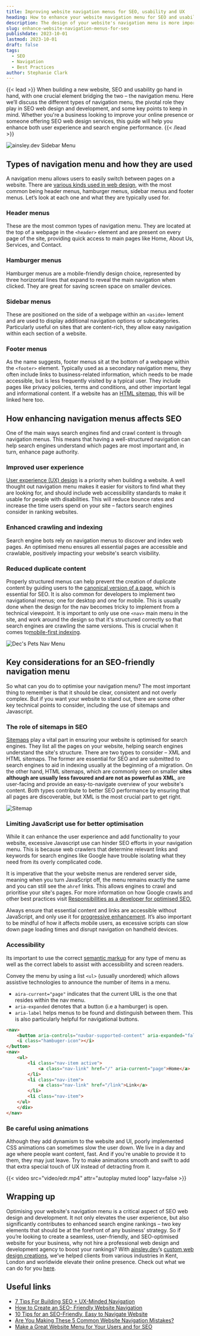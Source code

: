 ```yaml
---
title: Improving website navigation menus for SEO, usability and UX
heading: How to enhance your website navigation menu for SEO and usability
description: The design of your website's navigation menu is more important than you may think. Check out these key tips on how to improve it for SEO and usability.
slug: enhance-website-navigation-menus-for-seo
publishdate: 2023-10-01
lastmod: 2023-10-01
draft: false
tags:
  - SEO
  - Navigation
  - Best Practices
author: Stephanie Clark
---
```


{{< lead >}}
When building a new website, SEO and usability go hand in hand, with one crucial element bridging the two – the
navigation menu. Here we’ll discuss the different types of navigation menu, the pivotal role they play in SEO web design
and development, and some key points to keep in mind. Whether you're a business looking to improve your online presence
or someone offering SEO web design services, this guide will help you enhance both user experience and search engine
performance.
{{< /lead >}}

![ainsley.dev Sidebar Menu](images/aside.png)

## Types of navigation menu and how they are used

A navigation menu allows users to easily switch between pages on a website. There
are [various kinds used in web design](https://blog.hubspot.com/website/main-website-navigation-ht), with the most
common being header menus, hamburger menus, sidebar menus and footer menus. Let’s look at each one and what they are
typically used for.

### Header menus

These are the most common types of navigation menu. They are located at the top of a webpage in the `<header>` element
and are present on every page of the site, providing quick access to main pages like Home, About Us, Services, and
Contact.

### Hamburger menus

Hamburger menus are a mobile-friendly design choice, represented by three horizontal lines that expand to reveal the
main navigation when clicked. They are great for saving screen space on smaller devices.

### Sidebar menus

These are positioned on the side of a webpage within an `<aside>` lement and are used to display additional navigation
options or subcategories. Particularly useful on sites that are content-rich, they allow easy navigation within each
section of a website.

### Footer menus

As the name suggests, footer menus sit at the bottom of a webpage within the `<footer>` element. Typically used as a
secondary navigation menu, they often include links to business-related information, which needs to be made accessible,
but is less frequently visited by a typical user. They include pages like privacy policies, terms and conditions, and
other important legal and informational content. If a website has
an [HTML sitemap](https://www.semrush.com/blog/html-sitemap/), this will be linked here too.

## How enhancing navigation menus affects SEO

One of the main ways search engines find and crawl content is through navigation menus. This means that having a
well-structured navigation can help search engines understand which pages are most important and, in turn, enhance page
authority.

### Improved user experience

[User experience (UX) design](https://www.uxdesigninstitute.com/blog/ux-design-principles/) is a priority when building
a website. A well thought out navigation menu makes it easier for visitors to find what they are looking for, and should
include web accessibility standards to make it usable for people with disabilities. This will reduce bounce rates and
increase the time users spend on your site – factors search engines consider in ranking websites.

### Enhanced crawling and indexing

Search engine bots rely on navigation menus to discover and index web pages. An optimised menu ensures all essential
pages are accessible and crawlable, positively impacting your website's search visibility.

### Reduced duplicate content

Properly structured menus can help prevent the creation of duplicate content by guiding users to
the [canonical version of a page](https://ahrefs.com/blog/canonical-tags/), which is essential for SEO. It is also
common for developers to implement two navigational menus; one for desktop and one for mobile. This is usually done when
the design for the nav becomes tricky to implement from a technical viewpoint. It is important to only use one `<nav>`
main menu in the site, and work around the design so that it's structured correctly so that search engines are crawling
the same versions. This is crucial when it comes
to[mobile-first indexing](http://botify.com/blog/mobile-first-index-data).

![Dec's Pets Nav Menu](images/decspets-menu.png)

## Key considerations for an SEO-friendly navigation menu

So what can you do to optimise your navigation menu? The most important thing to remember is that it should be clear,
consistent and not overly complex. But if you want your website to stand out, there are some other key technical points
to consider, including the use of sitemaps and Javascript.

### The role of sitemaps in SEO

[Sitemaps](https://backlinko.com/hub/seo/sitemaps) play a vital part in ensuring your website is optimised for search
engines. They list all the pages on your website, helping search engines understand the site's structure. There are two
types to consider – XML and HTML sitemaps. The former are essential for SEO and are submitted to search engines to aid
in indexing usually at the beginning of a migration. On the other hand, HTML sitemaps, which are commonly seen on
smaller **sites although are usually less favoured and are not as powerful as XML**, are user-facing and provide an
easy-to-navigate overview of your website's content. Both types contribute to better SEO performance by ensuring that
all pages are discoverable, but XML is the most crucial part to get right.

![Sitemap](images/sitemap.png)

### Limiting JavaScript use for better optimisation

While it can enhance the user experience and add functionality to your website, excessive Javascript use can hinder SEO
efforts in your navigation menu. This is because web crawlers that determine relevant links and keywords for search
engines like Google have trouble isolating what they need from its overly complicated code.

It is imperative that the your website menus are rendered server side, meaning when you turn JavaScript off, the menu
remains exactly the same and you can still see the `ahref` links. This allows engines to crawl and prioritise your
site's pages. For more information on how Google crawls and other best practices
visit [Responsibilities as a developer for optimised SEO.](https://ainsley.dev/insights/optimise-seo/)

Always ensure that essential content and links are accessible without JavaScript, and only use it
for [progressive enhancement](https://developer.mozilla.org/en-US/docs/Glossary/Progressive_Enhancement). It’s also
important to be mindful of how it affects mobile users, as excessive scripts can slow down page loading times and
disrupt navigation on handheld devices.

### Accessibility

Its important to use the correct [semantic markup](https://www.w3.org/WAI/tutorials/menus/structure/) for any type of
menu as well as the correct labels to assist with accessibility and screen readers.

Convey the menu by using a list `<ul>` (usually unordered) which allows assistive technologies to announce the number of
items in a menu.

* `aira-current="page"` indicates that the current URL is the one that resides within the nav menu.
* `aria-expanded` denotes that a button (i.e a hamburger) is open.
* `aria-label` helps menus to be found and distinguish between them. This is also particularly helpful for navigational
  buttons.

```html
<nav>
    <button aria-controls="navbar-supported-content" aria-expanded="false" aria-label="Toggle navigation" tabindex=0>
    <i class="hambuger-icon"></i>
</button>
<nav>
	<ul>
		<li class="nav-item active">
			<a class="nav-link" href="/" aria-current="page">Home</a>
		</li>
		<li class="nav-item">
			<a class="nav-link" href="/link">Link</a>
		</li>
		<li class="nav-item">
	</ul>
	</div>
</nav>
```

### Be careful using animations

Although they add dynamism to the website and UI, poorly implemented CSS animations can sometimes slow the user down. We
live in a day and age where people want content, fast. And if you're unable to provide it to them, they may just leave.
Try to make animations smooth and swift to add that extra special touch of UX instead of detracting from it.

{{< video src="video/edr.mp4" attr="autoplay muted loop" lazy=false >}}

## Wrapping up

Optimising your website's navigation menu is a critical aspect of SEO web design and development. It not only elevates
the user experience, but also significantly contributes to enhanced search engine rankings – two key elements that
should be at the forefront of any business’ strategy. So if you’re looking to create a seamless, user-friendly, and
SEO-optimised website for your business, why not hire a professional web design and development agency to boost your
rankings? With [ainsley.dev](http://ainsley.dev)’s [custom web design creations](https://ainsley.dev/portfolio/), we’ve
helped clients from various industries in Kent, London and worldwide elevate their online presence. Check out what we
can do for you [here](https://ainsley.dev/services/).

## Useful links

* [7 Tips For Building SEO + UX-Minded Navigation](https://www.searchenginejournal.com/seo-ux-main-navigation/297965/)
* [How to Create an SEO- Friendly Website Navigation](https://www.botify.com/blog/how-to-create-an-seo-friendly-website-navigation-considerations-navigation-types-and-pro-tips)
* [10 Tips for an SEO-Friendly, Easy to Navigate Website](https://slickplan.com/blog/seo-friendly-easy-to-navigate-website-tips)
* [Are You Making These 5 Common Website Navigation Mistakes?](https://neilpatel.com/blog/common-website-navigation-mistakes/)
* [Make a Great Website Menu for Your Users and for SEO](https://yoast.com/seo-website-menu/)

